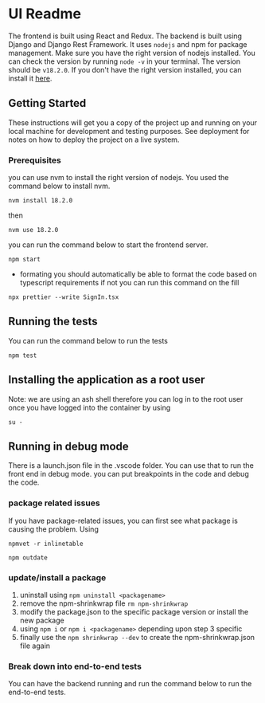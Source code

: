 # UI Readme

The frontend is built using React and Redux. The backend is built using Django and Django Rest Framework. It uses `nodejs` and npm for package management. Make sure you have the right version of nodejs installed. You can check the version by running `node -v` in your terminal. The version should be `v18.2.0`. If you don't have the right version installed, you can install it [here](https://nodejs.org/en/download/).

## Getting Started

These instructions will get you a copy of the project up and running on your local machine for development and testing purposes. See deployment for notes on how to deploy the project on a live system.

### Prerequisites

you can use nvm to install the right version of nodejs. You used the command below to install nvm.

```ash
nvm install 18.2.0
```

then

```ash
nvm use 18.2.0
```

you can run the command below to start the frontend server.

```ash
npm start
```

- formating you should automatically be able to format the code based on typescript requirements if not you can run this command on the fill

```ash
npx prettier --write SignIn.tsx
```

## Running the tests

You can run the command below to run the tests

```ash
npm test
```

## Installing the application as a root user

Note: we are using an ash shell therefore you can log in to the root user once you have logged into the container by using

```ash
su -
```

## Running in debug mode

There is a launch.json file in the .vscode folder. You can use that to run the front end in debug mode. you can put breakpoints in the code and debug the code.

### package related issues

If you have package-related issues, you can first see what package is causing the problem. Using

```ash
npmvet -r inlinetable
```

```ash
npm outdate
```

### update/install a package

1. uninstall using `npm uninstall <packagename>`
2. remove the npm-shrinkwrap file `rm npm-shrinkwrap`
3. modify the package.json to the specific package version or install the new package
4. using `npm i` or `npm i <packagename>` depending upon step 3 specific
5. finally use the `npm shrinkwrap --dev` to create the npm-shrinkwrap.json file again

### Break down into end-to-end tests

You can have the backend running and run the command below to run the end-to-end tests.

<!-- TODO: explain further -->
